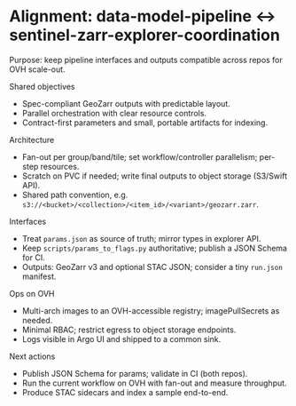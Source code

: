 # Alignment: data-model-pipeline ↔ sentinel-zarr-explorer-coordination

Purpose: keep pipeline interfaces and outputs compatible across repos for OVH scale-out.

Shared objectives
- Spec-compliant GeoZarr outputs with predictable layout.
- Parallel orchestration with clear resource controls.
- Contract-first parameters and small, portable artifacts for indexing.

Architecture
- Fan-out per group/band/tile; set workflow/controller parallelism; per-step resources.
- Scratch on PVC if needed; write final outputs to object storage (S3/Swift API).
- Shared path convention, e.g. `s3://<bucket>/<collection>/<item_id>/<variant>/geozarr.zarr`.

Interfaces
- Treat `params.json` as source of truth; mirror types in explorer API.
- Keep `scripts/params_to_flags.py` authoritative; publish a JSON Schema for CI.
- Outputs: GeoZarr v3 and optional STAC JSON; consider a tiny `run.json` manifest.

Ops on OVH
- Multi-arch images to an OVH-accessible registry; imagePullSecrets as needed.
- Minimal RBAC; restrict egress to object storage endpoints.
- Logs visible in Argo UI and shipped to a common sink.

Next actions
- Publish JSON Schema for params; validate in CI (both repos).
- Run the current workflow on OVH with fan-out and measure throughput.
- Produce STAC sidecars and index a sample end-to-end.
